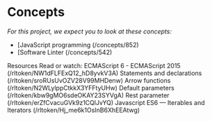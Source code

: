 # Concepts

*For this project, we expect you to look at these concepts:*

- [JavaScript programming (/concepts/852)
- [Software Linter (/concepts/542)

Resources
Read or watch:
ECMAScript 6 - ECMAScript 2015 (/rltoken/NW1dFLFExQ12_hD8yvkV3A)
Statements and declarations (/rltoken/sroRUsUvOZV28V99MHDenw)
Arrow functions (/rltoken/N2WLylppCtkkX3YFFtyUHw)
Default parameters (/rltoken/kbw9gMO6sdeOKAY23SYVgA)
Rest parameter (/rltoken/erZfCvacuGVk9z1CQlJvYQ)
Javascript ES6 — Iterables and Iterators (/rltoken/Hj_me6k1OsInB6XhEEAtwg)
